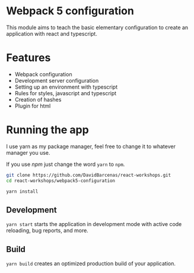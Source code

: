 # Webpack 5 configuration

This module aims to teach the basic elementary configuration to create an application with react and typescript.

# Features

- Webpack configuration
- Development server configuration
- Setting up an environment with typescript
- Rules for styles, javascript and typescript
- Creation of hashes
- Plugin for html

# Running the app

I use yarn as my package manager, feel free to change it to whatever manager you use.

If you use *npm* just change the word `yarn` to `npm`.

```bash
git clone https://github.com/DavidBarcenas/react-workshops.git
cd react-workshops/webpack5-configuration

yarn install
```

## Development
`yarn start` starts the application in development mode with active code reloading, bug reports, and more.

## Build
`yarn build` creates an optimized production build of your application.
